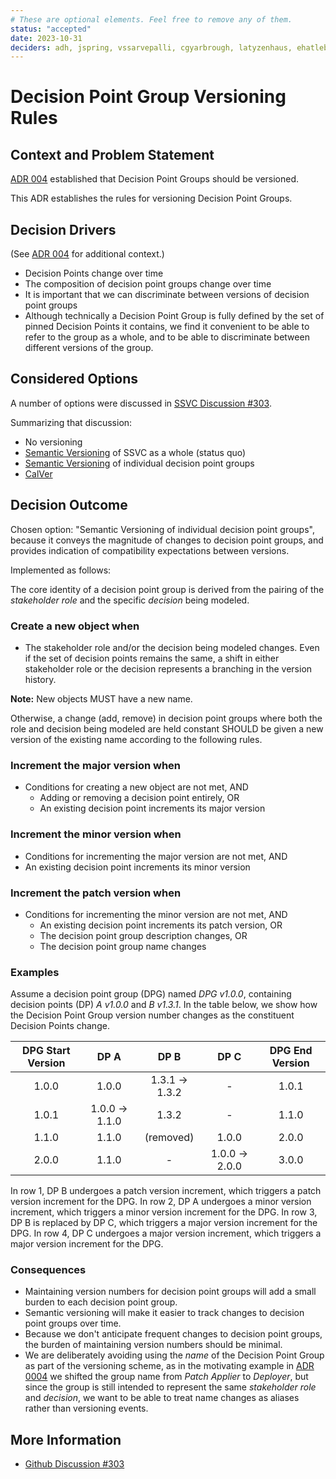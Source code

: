 ```yaml
---
# These are optional elements. Feel free to remove any of them.
status: "accepted"
date: 2023-10-31
deciders: adh, jspring, vssarvepalli, cgyarbrough, latyzenhaus, ehatleback
---
```

# Decision Point Group Versioning Rules

## Context and Problem Statement

[ADR 004](./0004-ssvc-decision-point-groups-are-versioned.md) established that Decision Point Groups should be versioned.

This ADR establishes the rules for versioning Decision Point Groups.

## Decision Drivers

(See [ADR 004](./0004-ssvc-decision-point-groups-are-versioned.md) for additional context.)

- Decision Points change over time
- The composition of decision point groups change over time
- It is important that we can discriminate between versions of decision point groups
- Although technically a Decision Point Group is fully defined by the set of 
  pinned Decision Points it contains, we find it convenient to be able to 
  refer to the group as a whole, and to be able to discriminate between different versions of the group.


## Considered Options

A number of options were discussed in
[SSVC Discussion #303](https://github.com/CERTCC/SSVC/discussions/303).

Summarizing that discussion:

- No versioning
- [Semantic Versioning](https://semver.org/) of SSVC as a whole (status quo)
- [Semantic Versioning](https://semver.org/) of individual decision point groups
- [CalVer](https://calver.org/)

## Decision Outcome

Chosen option: "Semantic Versioning of individual decision point groups",
because it conveys the magnitude of changes to decision point groups, and
provides indication of compatibility expectations between versions.

Implemented as follows:

The core identity of a decision point group is derived from the pairing of the
_stakeholder role_ and the specific _decision_ being modeled.

### Create a new object when

- The stakeholder role and/or the decision being modeled changes. Even if the
set of decision points remains the same, a shift in either stakeholder role or
the decision represents a branching in the version history.

**Note:** New objects MUST have a new name.

Otherwise, a change (add, remove) in decision point groups where both the
role and decision being modeled are held constant SHOULD be given a new
version of the existing name according to the following rules.

### Increment the major version when

- Conditions for creating a new object are not met, AND
  - Adding or removing a decision point entirely, OR
  - An existing decision point increments its major version

### Increment the minor version when

- Conditions for incrementing the major version are not met, AND
- An existing decision point increments its minor version

### Increment the patch version when

- Conditions for incrementing the minor version are not met, AND
  - An existing decision point increments its patch version, OR
  - The decision point group description changes, OR
  - The decision point group name changes

### Examples

Assume a decision point group (DPG) named _DPG v1.0.0_,
containing decision points (DP) _A v1.0.0_ and _B v1.3.1_.
In the table below, we show how the Decision Point Group version number changes
as the constituent Decision Points change.

| DPG Start Version |        DP A        |        DP B        |        DP C        | DPG End Version |
|:-----------------:|:------------------:|:------------------:|:------------------:|:---------------:|
|       1.0.0       |       1.0.0        | 1.3.1 &rarr; 1.3.2 |         -          |      1.0.1      |
|       1.0.1       | 1.0.0 &rarr; 1.1.0 |       1.3.2        |         -          |      1.1.0      |
|       1.1.0       |       1.1.0        |     (removed)      |       1.0.0        |      2.0.0      |
|       2.0.0       |       1.1.0        |         -          | 1.0.0 &rarr; 2.0.0 |      3.0.0      |

In row 1, DP B undergoes a patch version increment, which triggers a patch version increment for the DPG.
In row 2, DP A undergoes a minor version increment, which triggers a minor version increment for the DPG.
In row 3, DP B is replaced by DP C, which triggers a major version increment for the DPG.
In row 4, DP C undergoes a major version increment, which triggers a major version increment for the DPG.

### Consequences

- Maintaining version numbers for decision point groups will add a small burden to each decision point group.
- Semantic versioning will make it easier to track changes to decision point groups over time.
- Because we don't anticipate frequent changes to decision point groups, the burden of maintaining version numbers should be minimal.
- We are deliberately avoiding using the _name_ of the Decision Point Group as part of the versioning scheme, as
in the motivating example in
[ADR 0004](/0004-ssvc-decision-point-groups-are-versioned.md) we shifted the
group name from _Patch Applier_ to _Deployer_, but since the group is still
intended to represent the same _stakeholder role_ and _decision_, we want
to be able to treat name changes as aliases rather than versioning events.

## More Information

- [Github Discussion #303](https://github.com/CERTCC/SSVC/discussions/303)
